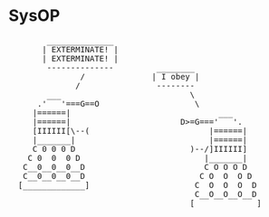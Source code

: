 SysOP
=====
<pre>
        ______________
       | EXTERMINATE! |
       | EXTERMINATE! |
        --------------         ________
               /              | I obey |
              /                --------
        ___                           \
      .'   '===G==O                    \
     |======|                               ___
     |======|                       D>=G==='   '.
     [IIIIII[\--(                         |======|
     |_______|                            |======|
     C 0 0 0 D                        )--/]IIIIII]
    C 0  0  0 D                          |_______|
   C__0__0__0__D                         C O O O D
   C__0__0__0__D                        C O  O  O D
  [_____________]                      C  O  O  O  D
                                       C__O__O__O__D
                                      [_____________]
</pre>
